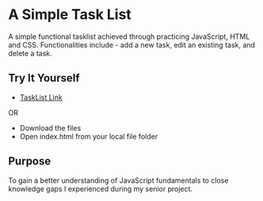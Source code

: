 # A Simple Task List

A simple functional tasklist achieved through practicing JavaScript, HTML and CSS. Functionalities include - add a new task, 
edit an existing task, and delete a task. 

## Try It Yourself

- [TaskList Link](https://eveliz15.github.io/toDoList/)

OR
- Download the files
- Open index.html from your local file folder

## Purpose

To gain a better understanding of JavaScript fundamentals to close knowledge gaps I experienced during my senior project.

